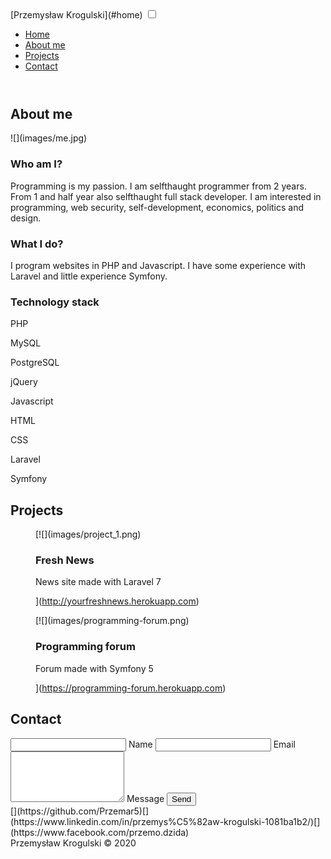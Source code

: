 <nav class="navbar bg-primary text-light">

<div class="navbar__wrapper">[Przemysław Krogulski](#home) <input type="checkbox" id="toggler"> <label for="toggler" class="navbar__toggler"><span class="line"></span></label> 

*   [Home](#home)
*   [About me](#about)
*   [Projects](#projects)
*   [Contact](#contact)

</div>

</nav>

<header id="home">

<canvas id="canvas"></canvas>

</header>

<main>

<section class="section" id="about">

<div class="wrapper">

## About me

<div class="about__content">

<div class="about__left">![](images/me.jpg)

<article class="about__article">

### Who am I?

Programming is my passion. I am selfthaught programmer from 2 years. From 1 and half year also selfthaught full stack developer. I am interested in programming, web security, self-development, economics, politics and design.

</article>

</div>

<div class="about__right">

<article class="about__article">

### What I do?

I program websites in PHP and Javascript. I have some experience with Laravel and little experience Symfony.

</article>

<article class="about__article">

### Technology stack

<div class="about__skills">

<div class="about__skill">

PHP

</div>

<div class="about__skill">

MySQL

</div>

<div class="about__skill">

PostgreSQL

</div>

<div class="about__skill">

jQuery

</div>

<div class="about__skill">

Javascript

</div>

<div class="about__skill">

HTML

</div>

<div class="about__skill">

CSS

</div>

<div class="about__skill">

Laravel

</div>

<div class="about__skill">

Symfony

</div>

</div>

</article>

</div>

</div>

</div>

</section>

<section class="section" id="projects">

<div class="wrapper">

## Projects

<div class="projects__container">

<figure class="project">[![](images/project_1.png)

<figcaption class="project__caption">

### Fresh News

News site made with Laravel 7

</figcaption>

](http://yourfreshnews.herokuapp.com)</figure>

<figure class="project">[![](images/programming-forum.png)

<figcaption class="project__caption">

### Programming forum

Forum made with Symfony 5

</figcaption>

](https://programming-forum.herokuapp.com)</figure>

</div>

</div>

</section>

<section class="section" id="contact">

<div class="wrapper">

## Contact

<form class="contact__form" method="post"><label class="contact__form-control contact__form-control--name"><input type="text" class="contact__input" name="name" placeholder=""> <span class="contact__input-placeholder">Name</span> </label> <label class="contact__form-control contact__form-control--email"> <input type="email" class="contact__input" name="email" placeholder=""> <span class="contact__input-placeholder">Email</span> </label> <label class="contact__form-control contact__form-control--message"> <textarea class="contact__textarea" name="message" rows="5" placeholder=""></textarea> <span class="contact__input-placeholder">Message</span> </label> <button class="btn btn-primary contact__form-submit">Send <span class="fas fa-paper-plane"></span></button> </form>

</div>

</section>

</main>

<footer class="footer">

<div class="wrapper">

<div class="socials">[](https://github.com/Przemar5)[](https://www.linkedin.com/in/przemys%C5%82aw-krogulski-1081ba1b2/)[](https://www.facebook.com/przemo.dzida)</div>

<div class="footer__footprint">Przemysław Krogulski © <time datetime="2020">2020</time></div>

</div>

</footer>